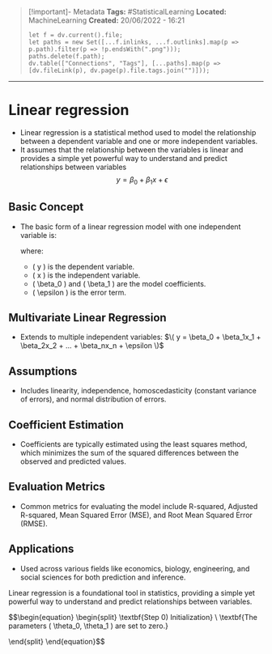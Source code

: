 > [!important]- Metadata
> **Tags:** #StatisticalLearning 
> **Located:** MachineLearning
> **Created:** 20/06/2022 - 16:21
> ```dataviewjs
> let f = dv.current().file;
> let paths = new Set([...f.inlinks, ...f.outlinks].map(p => p.path).filter(p => !p.endsWith(".png")));
> paths.delete(f.path);
> dv.table(["Connections", "Tags"], [...paths].map(p => [dv.fileLink(p), dv.page(p).file.tags.join("")]));
> ```

___
# Linear regression

- Linear regression is a statistical method used to model the relationship between a dependent variable and one or more independent variables. 
- It assumes that the relationship between the variables is linear and provides a simple yet powerful way to understand and predict relationships between variables 
$$y = \beta_0 + \beta_1x + \epsilon$$

## Basic Concept
- The basic form of a linear regression model with one independent variable is:
  
  where:
  - \( y \) is the dependent variable.
  - \( x \) is the independent variable.
  - \( \beta_0 \) and \( \beta_1 \) are the model coefficients.
  - \( \epsilon \) is the error term.

## Multivariate Linear Regression
- Extends to multiple independent variables:
  $\( y = \beta_0 + \beta_1x_1 + \beta_2x_2 + ... + \beta_nx_n + \epsilon \)$

## Assumptions
- Includes linearity, independence, homoscedasticity (constant variance of errors), and normal distribution of errors.

## Coefficient Estimation
- Coefficients are typically estimated using the least squares method, which minimizes the sum of the squared differences between the observed and predicted values.

## Evaluation Metrics
- Common metrics for evaluating the model include R-squared, Adjusted R-squared, Mean Squared Error (MSE), and Root Mean Squared Error (RMSE).

## Applications
- Used across various fields like economics, biology, engineering, and social sciences for both prediction and inference.

Linear regression is a foundational tool in statistics, providing a simple yet powerful way to understand and predict relationships between variables.


$$\begin{equation}
\begin{split}
\textbf{Step 0) Initialization} \\
\textbf{The parameters \( \theta_0, \theta_1 \) are set to zero.}



\end{split}
\end{equation}$$